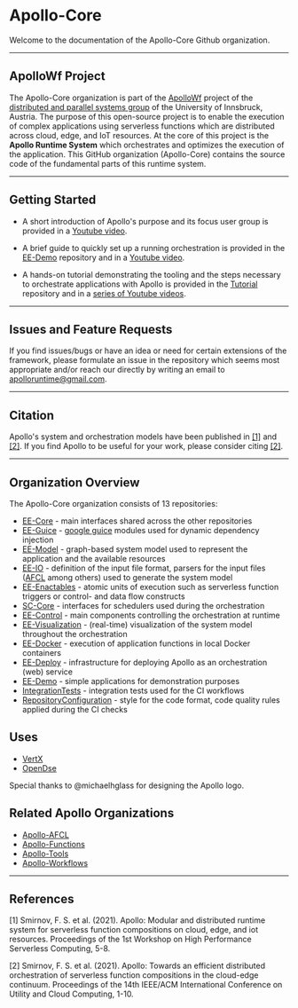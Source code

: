 # Apollo-Core

Welcome to the documentation of the Apollo-Core Github organization.

---------------------------------------------------

## ApolloWf Project

The Apollo-Core organization is part of the [ApolloWf](https://apollowf.github.io/) project of the [distributed and parallel systems group](http://dps.uibk.ac.at/) of the University of Innsbruck, Austria. The purpose of this open-source project is to enable the execution of complex applications using serverless functions which are distributed across cloud, edge, and IoT resources. At the core of this project is the **Apollo Runtime System** which orchestrates and optimizes the execution of the application. This GitHub organization (Apollo-Core) contains the source code of the fundamental parts of this runtime system.

-----------------------------------

## Getting Started

- A short introduction of Apollo's purpose and its focus user group is provided in a [Youtube video](https://www.youtube.com/watch?v=Jb-jaxuSUDs).

- A brief guide to quickly set up a running orchestration is provided in the [EE-Demo](https://github.com/Apollo-Core/EE-Demo) repository and in a [Youtube video](https://www.youtube.com/watch?v=KFoT99tpJBk).

- A hands-on tutorial demonstrating the tooling and the steps necessary to orchestrate applications with Apollo is provided in the [Tutorial](https://github.com/Apollo-Core/Tutorial) repository and in a [series of Youtube videos](https://youtube.com/playlist?list=PL6bKn3xU682w9z7IIUMezpixWf5_ye2sN).

----------------------------

## Issues and Feature Requests

If you find issues/bugs or have an idea or need for certain extensions of the framework, please formulate an issue in the repository which seems most appropriate and/or reach our directly by writing an email to [apolloruntime@gmail.com](mailto:apolloruntime@gmail.com).

-----------------------------------


## Citation

Apollo's system and orchestration models have been published in [[1]](#1) and [[2]](#2). If you find Apollo to be useful for your work, please consider citing [[2]](#2).

-----------------------------------

## Organization Overview

The Apollo-Core organization consists of 13 repositories:

- [EE-Core](https://github.com/Apollo-Core/EE-Core) - main interfaces shared across the other repositories
- [EE-Guice](https://github.com/Apollo-Core/EE-Guice) - [google guice](https://github.com/google/guice) modules used for dynamic dependency injection
- [EE-Model](https://github.com/Apollo-Core/EE-Model) - graph-based system model used to represent the application and the available resources
- [EE-IO](https://github.com/Apollo-Core/EE-IO) - definition of the input file format, parsers for the input files ([AFCL](https://apollowf.github.io/learn.html) among others) used to generate the system model
- [EE-Enactables](https://github.com/Apollo-Core/EE-Enactables) - atomic units of execution such as serverless function triggers or control- and data flow constructs
- [SC-Core](https://github.com/Apollo-Core/SC-Core) - interfaces for schedulers used during the orchestration
- [EE-Control](https://github.com/Apollo-Core/EE-Control) - main components controlling the orchestration at runtime
- [EE-Visualization](https://github.com/Apollo-Core/EE-Visualization) - (real-time) visualization of the system model throughout the orchestration
- [EE-Docker](https://github.com/Apollo-Core/EE-Docker) - execution of application functions in local Docker containers
- [EE-Deploy](https://github.com/Apollo-Core/EE-Deploy) - infrastructure for deploying Apollo as an orchestration (web) service
- [EE-Demo](https://github.com/Apollo-Core/EE-Demo) - simple applications for demonstration purposes
- [IntegrationTests](https://github.com/Apollo-Core/IntegrationTests) - integration tests used for the CI workflows
- [RepositoryConfiguration](https://github.com/Apollo-Core/RepositoryConfiguration) - style for the code format, code quality rules applied during the CI checks

<!--
------------------------------

## Versioning

The following table provides the currently stable versions of the organization repositories:

Repository | Most Recent Stable Version | gradle dependency
-----------|----------------------------|------------------
[EE-Core](https://github.com/Apollo-Core/EE-Core) | 1.0.1 | implementation 'com.github.Apollo-Core:EE-Core:v1.0.1'
[EE-Guice](https://github.com/Apollo-Core/EE-Guice) | 1.0.2 | implementation 'com.github.Apollo-Core:EE-Guice:v1.0.2'
[EE-Model](https://github.com/Apollo-Core/EE-Model) | 1.0.2 | implementation 'com.github.Apollo-Core:EE-Model:v1.0.2'
[EE-IO](https://github.com/Apollo-Core/EE-IO) | 1.0.2 | implementation 'com.github.Apollo-Core:EE-IO:v1.0.2'
[EE-Enactables](https://github.com/Apollo-Core/EE-Enactables) | 1.0.3 | implementation 'com.github.Apollo-Core:EE-Enactables:v1.0.3'
[SC-Core](https://github.com/Apollo-Core/SC-Core) | 1.0.2 | implementation 'com.github.Apollo-Core:SC-Core:v1.0.2'
[EE-Control](https://github.com/Apollo-Core/EE-Control) | 1.0.2 | implementation 'com.github.Apollo-Core:EE-Control:v1.0.2'
[EE-Visualization](https://github.com/Apollo-Core/EE-Visualization) | 1.0.2 | implementation 'com.github.Apollo-Core:EE-Visualization:v1.0.2'
[EE-Docker](https://github.com/Apollo-Core/EE-Docker) | 1.0.2 | implementation 'com.github.Apollo-Core:EE-Docker:v1.0.2'
[EE-Deploy](https://github.com/Apollo-Core/EE-Deploy) | 1.0.2 | implementation 'com.github.Apollo-Core:EE-Deploy:v1.0.2'
[EE-Demo](https://github.com/Apollo-Core/EE-Demo) | 1.0.2 | -
[IntegrationTests](https://github.com/Apollo-Core/IntegrationTests) | 1.0.2 | -


--------------------------------
-->

## Uses

- [VertX](https://vertx.io/)
- [OpenDse](https://github.com/SDARG/opendse)

Special thanks to @michaelhglass for designing the Apollo logo.

## Related Apollo Organizations 

- [Apollo-AFCL](https://github.com/Apollo-AFCL)
- [Apollo-Functions](https://github.com/Apollo-Functions)
- [Apollo-Tools](https://github.com/Apollo-Tools)
- [Apollo-Workflows](https://github.com/Apollo-Workflows)

--------------------------------

## References
<a id="1">[1]</a> 
Smirnov, F. S. et al. (2021). 
Apollo: Modular and distributed runtime system for serverless function compositions on cloud, edge, and iot resources. 
Proceedings of the 1st Workshop on High Performance Serverless Computing, 5-8.

<a id="2">[2]</a> 
Smirnov, F. S. et al. (2021). 
Apollo: Towards an efficient distributed orchestration of serverless function compositions in the cloud-edge continuum. 
Proceedings of the 14th IEEE/ACM International Conference on Utility and Cloud Computing, 1-10.


<!--

**Here are some ideas to get you started:**
👋
🙋‍♀️ A short introduction - what is your organization all about?
🌈 Contribution guidelines - how can the community get involved?
👩‍💻 Useful resources - where can the community find your docs? Is there anything else the community should know?
🍿 Fun facts - what does your team eat for breakfast?
🧙 Remember, you can do mighty things with the power of [Markdown](https://guides.github.com/features/mastering-markdown/)
-->

